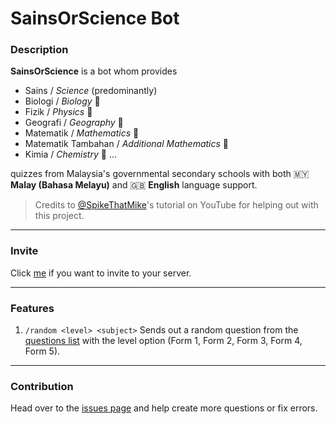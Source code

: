# SainsOrScience Bot

### Description

**SainsOrScience** is a bot whom provides

-   Sains / _Science_ (predominantly)
-   Biologi / _Biology_ 🧬
-   Fizik / _Physics_ 🍎
-   Geografi / _Geography_ 🌋
-   Matematik / _Mathematics_ 📐
-   Matematik Tambahan / _Additional Mathematics_ 🔢
-   Kimia / _Chemistry_ 🧪
    ...

quizzes from Malaysia's governmental secondary schools with both 🇲🇾 **Malay (Bahasa Melayu)** and 🇬🇧 **English** language support.

> Credits to [@SpikeThatMike](https://www.youtube.com/@spikethatmike)'s tutorial on YouTube for helping out with this project.

---

### Invite

Click [me](https://discord.com/oauth2/authorize?client_id=1273933259905957941&scope=bot&permissions=1099511103185) if you want to invite to your server.

---

### Features

1. `/random <level> <subject>`
   Sends out a random question from the [questions list](questions.json) with the level option (Form 1, Form 2, Form 3, Form 4, Form 5).

---

### Contribution

Head over to the [issues page](https://github.com/haydenykh/SainsOrScienceBot/issues) and help create more questions or fix errors.
